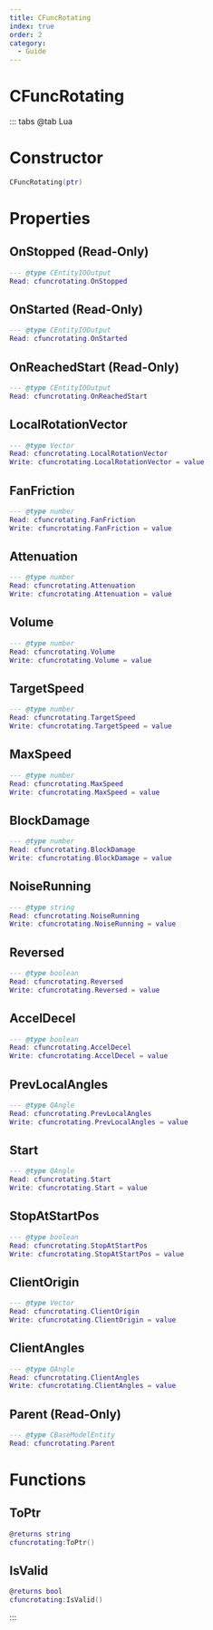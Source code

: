 ```yaml
---
title: CFuncRotating
index: true
order: 2
category:
  - Guide
---
```


# CFuncRotating

::: tabs
@tab Lua
# Constructor
```lua
CFuncRotating(ptr)
```
# Properties
## OnStopped (Read-Only)
```lua
--- @type CEntityIOOutput
Read: cfuncrotating.OnStopped
```
## OnStarted (Read-Only)
```lua
--- @type CEntityIOOutput
Read: cfuncrotating.OnStarted
```
## OnReachedStart (Read-Only)
```lua
--- @type CEntityIOOutput
Read: cfuncrotating.OnReachedStart
```
## LocalRotationVector 
```lua
--- @type Vector
Read: cfuncrotating.LocalRotationVector
Write: cfuncrotating.LocalRotationVector = value
```
## FanFriction 
```lua
--- @type number
Read: cfuncrotating.FanFriction
Write: cfuncrotating.FanFriction = value
```
## Attenuation 
```lua
--- @type number
Read: cfuncrotating.Attenuation
Write: cfuncrotating.Attenuation = value
```
## Volume 
```lua
--- @type number
Read: cfuncrotating.Volume
Write: cfuncrotating.Volume = value
```
## TargetSpeed 
```lua
--- @type number
Read: cfuncrotating.TargetSpeed
Write: cfuncrotating.TargetSpeed = value
```
## MaxSpeed 
```lua
--- @type number
Read: cfuncrotating.MaxSpeed
Write: cfuncrotating.MaxSpeed = value
```
## BlockDamage 
```lua
--- @type number
Read: cfuncrotating.BlockDamage
Write: cfuncrotating.BlockDamage = value
```
## NoiseRunning 
```lua
--- @type string
Read: cfuncrotating.NoiseRunning
Write: cfuncrotating.NoiseRunning = value
```
## Reversed 
```lua
--- @type boolean
Read: cfuncrotating.Reversed
Write: cfuncrotating.Reversed = value
```
## AccelDecel 
```lua
--- @type boolean
Read: cfuncrotating.AccelDecel
Write: cfuncrotating.AccelDecel = value
```
## PrevLocalAngles 
```lua
--- @type QAngle
Read: cfuncrotating.PrevLocalAngles
Write: cfuncrotating.PrevLocalAngles = value
```
## Start 
```lua
--- @type QAngle
Read: cfuncrotating.Start
Write: cfuncrotating.Start = value
```
## StopAtStartPos 
```lua
--- @type boolean
Read: cfuncrotating.StopAtStartPos
Write: cfuncrotating.StopAtStartPos = value
```
## ClientOrigin 
```lua
--- @type Vector
Read: cfuncrotating.ClientOrigin
Write: cfuncrotating.ClientOrigin = value
```
## ClientAngles 
```lua
--- @type QAngle
Read: cfuncrotating.ClientAngles
Write: cfuncrotating.ClientAngles = value
```
## Parent (Read-Only)
```lua
--- @type CBaseModelEntity
Read: cfuncrotating.Parent
```
# Functions
## ToPtr
```lua
@returns string
cfuncrotating:ToPtr()
```
## IsValid
```lua
@returns bool
cfuncrotating:IsValid()
```

:::